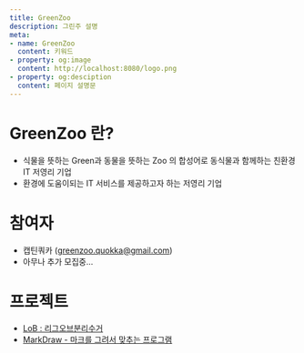 ```yaml
---
title: GreenZoo
description: 그린주 설명
meta:
- name: GreenZoo
  content: 키워드
- property: og:image
  content: http://localhost:8080/logo.png
- property: og:desciption
  content: 페이지 설명문
---
```


# GreenZoo 란?
- 식물을 뜻하는 Green과 동물을 뜻하는 Zoo 의 합성어로 동식물과 함께하는 친환경 IT 저영리 기업
- 환경에 도움이되는 IT 서비스를 제공하고자 하는 저영리 기업

# 참여자
- 캡틴쿼카 (greenzoo.quokka@gmail.com)
- 아무나 추가 모집중...

# 프로젝트
- [LoB : 리그오브분리수거](lob)
- [MarkDraw - 마크를 그려서 맞추는 프로그램](markdraw)
